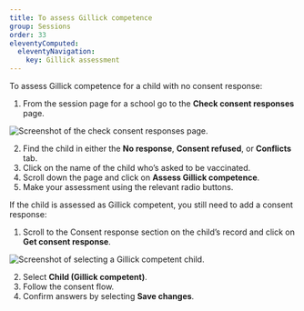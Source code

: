 ```yaml
---
title: To assess Gillick competence
group: Sessions
order: 33
eleventyComputed:
  eleventyNavigation:
    key: Gillick assessment
---
```


To assess Gillick competence for a child with no consent response:

1. From the session page for a school go to the **Check consent responses** page.

![Screenshot of the check consent responses page.](/assets/images/session-no-consent-response.png)

2. Find the child in either the **No response**, **Consent refused**, or **Conflicts** tab.
3. Click on the name of the child who’s asked to be vaccinated.
4. Scroll down the page and click on **Assess Gillick competence**.
5. Make your assessment using the relevant radio buttons.

If the child is assessed as Gillick competent, you still need to add a consent response:

1. Scroll to the Consent response section on the child’s record and click on **Get consent response**.

![Screenshot of selecting a Gillick competent child.](/assets/images/session-consent-gillick-competent.png)

2. Select **Child (Gillick competent)**.
3. Follow the consent flow.
4. Confirm answers by selecting **Save changes**.
